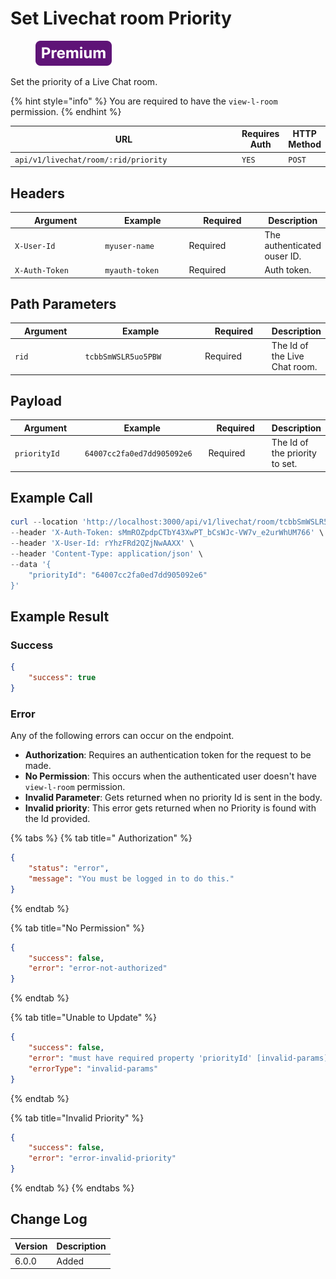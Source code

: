 # Set Livechat room Priority

<figure><img src="../../../../../../../.gitbook/assets/Premium.svg" alt=""><figcaption></figcaption></figure>

Set the priority of a Live Chat room.

{% hint style="info" %}
You are required to have the `view-l-room` permission.
{% endhint %}

<table><thead><tr><th width="356.3333333333333">URL</th><th>Requires Auth</th><th>HTTP Method</th></tr></thead><tbody><tr><td><code>api/v1/livechat/room/:rid/priority</code></td><td><code>YES</code></td><td><code>POST</code></td></tr></tbody></table>

## Headers

<table><thead><tr><th width="179">Argument</th><th width="169">Example</th><th width="143">Required</th><th>Description</th></tr></thead><tbody><tr><td><code>X-User-Id</code></td><td><code>myuser-name</code></td><td>Required</td><td>The authenticated ouser ID.</td></tr><tr><td><code>X-Auth-Token</code></td><td><code>myauth-token</code></td><td>Required</td><td>Auth token.</td></tr></tbody></table>

## Path Parameters

<table><thead><tr><th width="152">Argument</th><th width="277">Example</th><th width="149">Required</th><th>Description</th></tr></thead><tbody><tr><td><code>rid</code></td><td><code>tcbbSmWSLR5uo5PBW</code></td><td>Required</td><td>The Id of the Live Chat room.</td></tr></tbody></table>

## Payload

<table><thead><tr><th width="169">Argument</th><th width="215">Example</th><th width="158">Required</th><th>Description</th></tr></thead><tbody><tr><td><code>priorityId</code></td><td><code>64007cc2fa0ed7dd905092e6</code></td><td>Required</td><td>The Id of the priority to set.</td></tr></tbody></table>

## Example Call

```powershell
curl --location 'http://localhost:3000/api/v1/livechat/room/tcbbSmWSLR5uo5PBW/priority' \
--header 'X-Auth-Token: sMmROZpdpCTbY43XwPT_bCsWJc-VW7v_e2urWhUM766' \
--header 'X-User-Id: rYhzFRd2QZjNwAAXX' \
--header 'Content-Type: application/json' \
--data '{
    "priorityId": "64007cc2fa0ed7dd905092e6"
}'
```

## Example Result

### Success

```json
{
    "success": true
}
```

### Error

Any of the following errors can occur on the endpoint.

* **Authorization**: Requires an authentication token for the request to be made.
* **No Permission**: This occurs when the authenticated user doesn't have `view-l-room` permission.
* **Invalid Parameter**: Gets returned when no priority Id is sent in the body.
* **Invalid priority**: This error gets returned when no Priority is found with the Id provided.

{% tabs %}
{% tab title=" Authorization" %}
```json
{
    "status": "error",
    "message": "You must be logged in to do this."
}
```
{% endtab %}

{% tab title="No Permission" %}
```json
{
    "success": false,
    "error": "error-not-authorized"
}
```
{% endtab %}

{% tab title="Unable to Update" %}
```json
{
    "success": false,
    "error": "must have required property 'priorityId' [invalid-params]",
    "errorType": "invalid-params"
}
```
{% endtab %}

{% tab title="Invalid Priority" %}
```json
{
    "success": false,
    "error": "error-invalid-priority"
}
```
{% endtab %}
{% endtabs %}

## Change Log

| Version | Description |
| ------- | ----------- |
| 6.0.0   | Added       |
